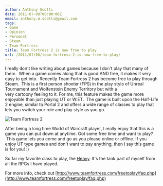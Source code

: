 ```yaml
---
author: Anthony Scotti
date: 2011-07-08T00:00:00Z
email: anthony.m.scotti@gmail.com
tags:
- Game
- Opinion
- Personal
- Steam
- Team Fortress
title: Team Fortress 2 is now free to play
url: /2011/07/08/team-fortress-2-is-now-free-to-play/
---
```


I really don't like writing about games because I don't play that many of them.  When a game comes along that is good AND free, it makes it very easy to get into.  Recently Team Fortress 2 has become free to play through Steam.  This is a first person shooter (FPS) in the play style of Unreal Tournament and Wolfenstein Enemy Territory but with a very cartoony feeling to it. For me, this feature makes the game more enjoyable than just playing UT or W:ET.  The game is built upon the Half-Life 2 engine, similar to Portal 2 and offers a wide range of classes to play that lets you switch your role and play style as you go.

![Team Fortress 2](http://wiki.teamfortress.com/w/images/4/48/2fort_hdr_03.jpg)

After being a long time World of Warcraft player, I really enjoy that this is a game you can put down at anytime. Got some free time and want to play?  This game lets you come and go as you please online or offline. If you enjoy UT type games and don't want to pay anything, then I say this game is for you! :)

So far my favorite class to play, the [Heavy](http://wiki.teamfortress.com/wiki/Heavy). It's the tank part of myself from all the RPGs I have played.

For more info, check out [http://www.teamfortress.com/freetoplay/faq.php](http://www.teamfortress.com/freetoplay/faq.php)
